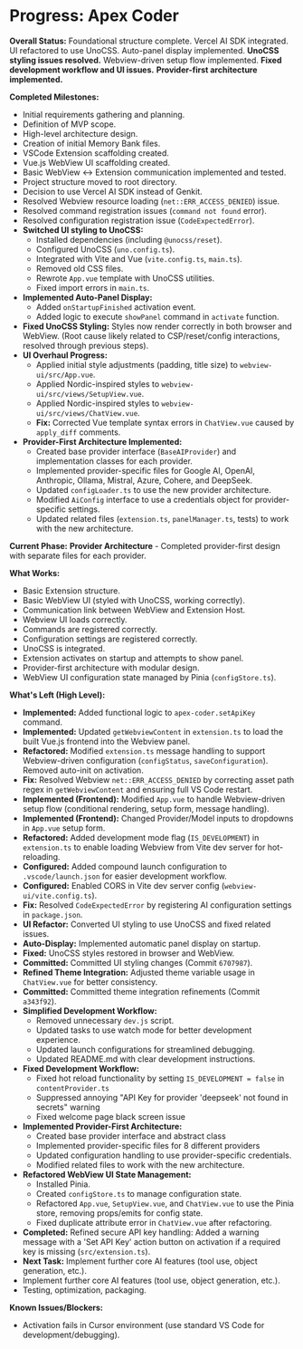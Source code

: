 <!-- Version: 1.33 | Last Updated: 2025-07-08 --> <!-- Updated Version -->

# Progress: Apex Coder

**Overall Status:** Foundational structure complete. Vercel AI SDK integrated. UI refactored to use UnoCSS. Auto-panel display implemented. **UnoCSS styling issues resolved.** Webview-driven setup flow implemented. **Fixed development workflow and UI issues.** **Provider-first architecture implemented.**

**Completed Milestones:**
- Initial requirements gathering and planning.
- Definition of MVP scope.
- High-level architecture design.
- Creation of initial Memory Bank files.
- VSCode Extension scaffolding created.
- Vue.js WebView UI scaffolding created.
- Basic WebView <-> Extension communication implemented and tested.
- Project structure moved to root directory.
- Decision to use Vercel AI SDK instead of Genkit.
- Resolved Webview resource loading (`net::ERR_ACCESS_DENIED`) issue.
- Resolved command registration issues (`command not found` error).
- Resolved configuration registration issue (`CodeExpectedError`).
- **Switched UI styling to UnoCSS:**
    - Installed dependencies (including `@unocss/reset`).
    - Configured UnoCSS (`uno.config.ts`).
    - Integrated with Vite and Vue (`vite.config.ts`, `main.ts`).
    - Removed old CSS files.
    - Rewrote `App.vue` template with UnoCSS utilities.
    - Fixed import errors in `main.ts`.
- **Implemented Auto-Panel Display:**
    - Added `onStartupFinished` activation event.
    - Added logic to execute `showPanel` command in `activate` function.
- **Fixed UnoCSS Styling:** Styles now render correctly in both browser and WebView. (Root cause likely related to CSP/reset/config interactions, resolved through previous steps).
- **UI Overhaul Progress:**
    - Applied initial style adjustments (padding, title size) to `webview-ui/src/App.vue`.
    - Applied Nordic-inspired styles to `webview-ui/src/views/SetupView.vue`.
    - Applied Nordic-inspired styles to `webview-ui/src/views/ChatView.vue`.
    - **Fix:** Corrected Vue template syntax errors in `ChatView.vue` caused by `apply_diff` comments.
- **Provider-First Architecture Implemented:**
    - Created base provider interface (`BaseAIProvider`) and implementation classes for each provider.
    - Implemented provider-specific files for Google AI, OpenAI, Anthropic, Ollama, Mistral, Azure, Cohere, and DeepSeek.
    - Updated `configLoader.ts` to use the new provider architecture.
    - Modified `AiConfig` interface to use a credentials object for provider-specific settings.
    - Updated related files (`extension.ts`, `panelManager.ts`, tests) to work with the new architecture.

**Current Phase:** **Provider Architecture** - Completed provider-first design with separate files for each provider.

**What Works:**
- Basic Extension structure.
- Basic WebView UI (styled with UnoCSS, working correctly).
- Communication link between WebView and Extension Host.
- Webview UI loads correctly.
- Commands are registered correctly.
- Configuration settings are registered correctly.
- UnoCSS is integrated.
- Extension activates on startup and attempts to show panel.
- Provider-first architecture with modular design.
- WebView UI configuration state managed by Pinia (`configStore.ts`).

**What's Left (High Level):**
- **Implemented:** Added functional logic to `apex-coder.setApiKey` command.
- **Implemented:** Updated `getWebviewContent` in `extension.ts` to load the built Vue.js frontend into the Webview panel.
- **Refactored:** Modified `extension.ts` message handling to support Webview-driven configuration (`configStatus`, `saveConfiguration`). Removed auto-init on activation.
- **Fix:** Resolved Webview `net::ERR_ACCESS_DENIED` by correcting asset path regex in `getWebviewContent` and ensuring full VS Code restart. <!-- Updated Fix -->
- **Implemented (Frontend):** Modified `App.vue` to handle Webview-driven setup flow (conditional rendering, setup form, message handling).
- **Implemented (Frontend):** Changed Provider/Model inputs to dropdowns in `App.vue` setup form.
- **Refactored:** Added development mode flag (`IS_DEVELOPMENT`) in `extension.ts` to enable loading Webview from Vite dev server for hot-reloading.
- **Configured:** Added compound launch configuration to `.vscode/launch.json` for easier development workflow.
- **Configured:** Enabled CORS in Vite dev server config (`webview-ui/vite.config.ts`).
- **Fix:** Resolved `CodeExpectedError` by registering AI configuration settings in `package.json`.
- **UI Refactor:** Converted UI styling to use UnoCSS and fixed related issues.
- **Auto-Display:** Implemented automatic panel display on startup.
- **Fixed:** UnoCSS styles restored in browser and WebView.
- **Committed:** Committed UI styling changes (Commit `6707987`).
- **Refined Theme Integration:** Adjusted theme variable usage in `ChatView.vue` for better consistency.
- **Committed:** Committed theme integration refinements (Commit `a343f92`).
- **Simplified Development Workflow:**
  - Removed unnecessary `dev.js` script.
  - Updated tasks to use watch mode for better development experience.
  - Updated launch configurations for streamlined debugging.
  - Updated README.md with clear development instructions.
- **Fixed Development Workflow:**
  - Fixed hot reload functionality by setting `IS_DEVELOPMENT = false` in `contentProvider.ts`
  - Suppressed annoying "API Key for provider 'deepseek' not found in secrets" warning
  - Fixed welcome page black screen issue
- **Implemented Provider-First Architecture:**
  - Created base provider interface and abstract class
  - Implemented provider-specific files for 8 different providers
  - Updated configuration handling to use provider-specific credentials.
  - Modified related files to work with the new architecture.
- **Refactored WebView UI State Management:**
  - Installed Pinia.
  - Created `configStore.ts` to manage configuration state.
  - Refactored `App.vue`, `SetupView.vue`, and `ChatView.vue` to use the Pinia store, removing props/emits for config state.
  - Fixed duplicate attribute error in `ChatView.vue` after refactoring.
- **Completed:** Refined secure API key handling: Added a warning message with a 'Set API Key' action button on activation if a required key is missing (`src/extension.ts`).
- **Next Task:** Implement further core AI features (tool use, object generation, etc.).
- Implement further core AI features (tool use, object generation, etc.).
- Testing, optimization, packaging.

**Known Issues/Blockers:**
- Activation fails in Cursor environment (use standard VS Code for development/debugging).